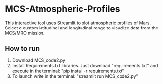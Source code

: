 # MCS-Atmospheric-Profiles
This interactive tool uses Streamlit to plot atmospheric profiles of Mars. Select a custom latitudinal and longitudinal range to visualize data from the MCS/MRO mission.

## How to run
1. Download MCS_code2.py
2. Install Requirements.txt libraries. Just download "requirements.txt" and execute in the terminal: "pip install -r requirements.txt"
3. To launch write in the terminal: "streamlit run MCS_code2.py"
